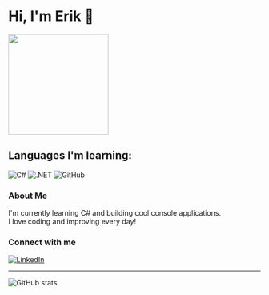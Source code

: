 # Hi, I'm Erik 👋

<p float="left">
  <img src="assets/spiderman.gif" width="200" style="display: inline-block; vertical-align: top; margin-right: 20px;">
  <span style="display: inline-block; vertical-align: top; max-width: 60%;">
  
  ## Languages I'm learning:
  
  ![C#](https://img.shields.io/badge/C%23-239120?style=for-the-badge&logo=c-sharp&logoColor=white)
  ![.NET](https://img.shields.io/badge/.NET-512BD4?style=for-the-badge&logo=dotnet&logoColor=white)
  ![GitHub](https://img.shields.io/badge/GitHub-181717?style=for-the-badge&logo=github&logoColor=white)
  
  ### About Me
  
  I'm currently learning C# and building cool console applications.  
  I love coding and improving every day!
  
  ### Connect with me
  
  [![LinkedIn](https://img.shields.io/badge/LinkedIn-0077B5?style=for-the-badge&logo=linkedin&logoColor=white)](https://www.linkedin.com/in/erik-jonsson-b16680368/)
  
  </span>
</p>

---

![GitHub stats](https://github-readme-stats.vercel.app/api?username=EriksDevelopment&show_icons=true&theme=radical)
